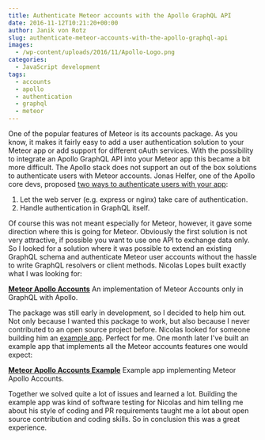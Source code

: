 ```yaml
---
title: Authenticate Meteor accounts with the Apollo GraphQL API
date: 2016-11-12T10:21:20+00:00
author: Janik von Rotz
slug: authenticate-meteor-accounts-with-the-apollo-graphql-api
images:
  - /wp-content/uploads/2016/11/Apollo-Logo.png
categories:
  - JavaScript development
tags:
  - accounts
  - apollo
  - authentication
  - graphql
  - meteor
---
```

One of the popular features of Meteor is its accounts package. As you know, it makes it fairly easy to add a user authentication solution to your Meteor app or add support for different oAuth services. With the possibility to integrate an Apollo GraphQL API into your Meteor app this became a bit more difficult. The Apollo stack does not support an out of the box solutions to authenticate users with Meteor accounts. Jonas Helfer, one of the Apollo core devs, proposed [two ways to authenticate users with your app](https://dev-blog.apollodata.com/a-guide-to-authentication-in-graphql-e002a4039d1):
<!--more-->

1. Let the web server (e.g. express or nginx) take care of authentication.
2. Handle authentication in GraphQL itself.

Of course this was not meant especially for Meteor, however, it gave some direction where this is going for Meteor. Obviously the first solution is not very attractive, if possible you want to use one API to exchange data only. So I looked for a solution where it was possible to extend an existing GraphQL schema and authenticate Meteor user accounts without the hassle to write GraphQL resolvers or client methods. Nicolas Lopes built exactly what I was looking for:

**[Meteor Apollo Accounts](https://github.com/nicolaslopezj/meteor-apollo-accounts)**
An implementation of Meteor Accounts only in GraphQL with Apollo.

The package was still early in development, so I decided to help him out. Not only because I wanted this package to work, but also because I never contributed to an open source project before. Nicolas looked for someone building him an [example app](https://github.com/nicolaslopezj/meteor-apollo-accounts/issues/3). Perfect for me. One month later I've built an example app that implements all the Meteor accounts features one would expect:

**[Meteor Apollo Accounts Example](https://github.com/janikvonrotz/meteor-apollo-accounts-example)**
Example app implementing Meteor Apollo Accounts.

Together we solved quite a lot of issues and learned a lot. Building the example app was kind of software testing for Nicolas and him telling me about his style of coding and PR requirements taught me a lot about open source contribution and coding skills. So in conclusion this was a great experience.

